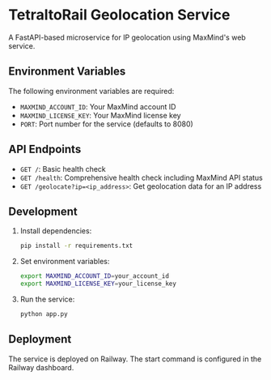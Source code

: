 # TetraltoRail Geolocation Service

A FastAPI-based microservice for IP geolocation using MaxMind's web service.

## Environment Variables

The following environment variables are required:

- `MAXMIND_ACCOUNT_ID`: Your MaxMind account ID
- `MAXMIND_LICENSE_KEY`: Your MaxMind license key
- `PORT`: Port number for the service (defaults to 8080)

## API Endpoints

- `GET /`: Basic health check
- `GET /health`: Comprehensive health check including MaxMind API status
- `GET /geolocate?ip=<ip_address>`: Get geolocation data for an IP address

## Development

1. Install dependencies:
   ```bash
   pip install -r requirements.txt
   ```

2. Set environment variables:
   ```bash
   export MAXMIND_ACCOUNT_ID=your_account_id
   export MAXMIND_LICENSE_KEY=your_license_key
   ```

3. Run the service:
   ```bash
   python app.py
   ```

## Deployment

The service is deployed on Railway. The start command is configured in the Railway dashboard. 